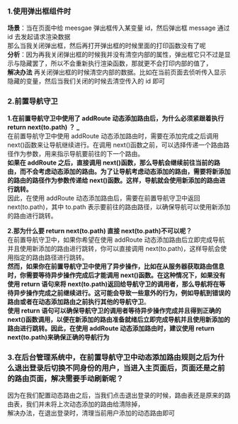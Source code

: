 ### 1.使用弹出框组件时

**场景**：当在页面中给 meesgae 弹出框传入某变量 id，然后弹出框 message 通过 id 去发起请求渲染数据<br />那么当我关闭弹出框，然后再打开弹出框的时候里面的打印函数没有了呢<br />**分析**：因为再我关闭弹出框的时候我并没有清空内部的属性，弹出框它只不过是显示与隐藏罢了，所以不会重新执行渲染函数，那就更不会打印内部的值了，<br />**解决办法** 再关闭弹出框的时候清空内部的数据。比如在当前页面去侦听传入显示隐藏的变量，然后当我们关闭的时候去清空传入的 id 即可

<a name="H5sOB"></a>

### 2.前置导航守卫

**1.在前置导航守卫中使用了 addRoute 动态添加路由后，为什么必须紧跟着执行 return next(to.path) ？ \_**<br />在前置导航守卫中使用 addRoute 动态添加路由时，需要在添加完成之后调用 next()函数来让导航继续进行。在调用 next()函数之前，可以选择传递一个路由路径作为参数，用来指示导航要前往的下一个路由。<br />**如果在 addRoute 之后，直接调用 next()函数，那么导航会继续前往当前的路由，而不会考虑动态添加的路由。为了让导航考虑动态添加的路由，需要将新添加的路由的路径作为参数传递给 next()函数。这样，导航就会使用新添加的路由进行跳转。**<br />因此，在使用 addRoute 动态添加路由后，需要在前置导航守卫中返回 next(to.path)，其中 to.path 表示要前往的路由路径，以确保导航可以使用新添加的路由进行跳转。

**2.那为什么要 return next(to.path) 直接 next(to.path)不可以呢？**<br />在前置导航守卫中，如果你希望在使用 addRoute 动态添加路由后立即完成导航并且使用新添加的路由进行跳转，你可以直接调用 next(to.path)，这样导航会使用指定的路由路径进行跳转。<br />**然而，如果你在前置导航守卫中使用了异步操作，比如在从服务器获取路由信息时，你需要等待异步操作完成后才能调用 next()函数。在这种情况下，如果没有使用 return 语句来将 next(to.path)返回给导航守卫的调用者，那么导航将在等待异步操作完成之前继续进行。这可能会导致一些意外的行为，例如导航到错误的路由或者在动态添加路由之前执行其他的导航守卫**。<br />**使用 return 语句可以确保导航守卫的调用者等待异步操作完成并且得到正确的 next()函数调用，以便在新添加的路由准备就绪后立即完成导航并且使用新添加的路由进行跳转。因此，在使用 addRoute 动态添加路由时，建议使用 return next(to.path)来确保正确的导航行为**

<a name="vIOYV"></a>

### 3.在后台管理系统中，在前置导航守卫中动态添加路由规则之后为什么退出登录后切换不同身份的用户，当进入主页面后，页面还是之前的路由页面，解决需要手动刷新呢？

因为在我们配置动态路由之后，当我们点击退出登录的时候，路由表还是原来的路由表，我们并未将上次动态添加的路由给清除掉，<br />解决办法，在退出登录时，清理当前用户添加的动态路由即可
